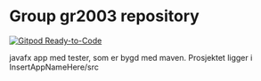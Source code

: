 # Group gr2003 repository

[![Gitpod Ready-to-Code](https://img.shields.io/badge/Gitpod-Ready--to--Code-blue?logo=gitpod)](https://gitpod.idi.ntnu.no/#https://gitlab.stud.idi.ntnu.no/it1901/groups-2020/gr2003/gr2003) 

javafx app med tester, som er bygd med maven. Prosjektet ligger i InsertAppNameHere/src